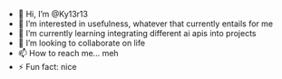- 👋 Hi, I’m @Ky13r13
- 👀 I’m interested in usefulness, whatever that currently entails for me
- 🌱 I’m currently learning integrating different ai apis into projects
- 💞️ I’m looking to collaborate on life
- 📫 How to reach me... meh
- ⚡ Fun fact: nice
<!---
Ky13r13/Ky13r13 is a ✨ special ✨ repository because its `README.md` (this file) appears on your GitHub profile.
You can click the Preview link to take a look at your changes.
--->
